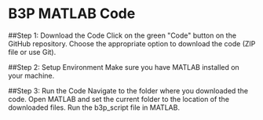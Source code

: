 # B3P MATLAB Code

##Step 1: Download the Code
Click on the green "Code" button on the GitHub repository.
Choose the appropriate option to download the code (ZIP file or use Git).

##Step 2: Setup Environment
Make sure you have MATLAB installed on your machine.

##Step 3: Run the Code
Navigate to the folder where you downloaded the code.
Open MATLAB and set the current folder to the location of the downloaded files.
Run the b3p_script file in MATLAB.
